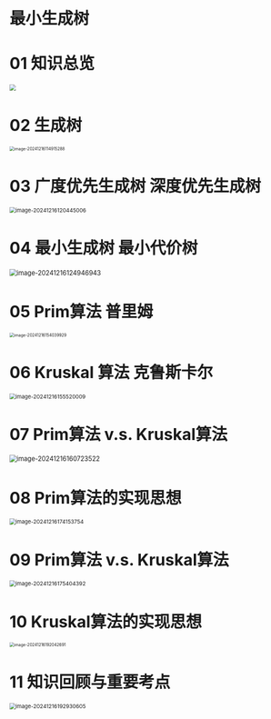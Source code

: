 # 最小生成树



# 01 知识总览

<img src="https://cvp.oss-cn-shanghai.aliyuncs.com/202412161140461.png" style="zoom:67%;" />



# 02 生成树

<img src="https://cvp.oss-cn-shanghai.aliyuncs.com/202412161149385.png" alt="image-20241216114915288" style="zoom:50%;" />



# 03 广度优先生成树 深度优先生成树 

<img src="https://cvp.oss-cn-shanghai.aliyuncs.com/202412161204099.png" alt="image-20241216120445006" style="zoom:67%;" />



# 04  最小生成树 最小代价树 

<img src="https://cvp.oss-cn-shanghai.aliyuncs.com/202412161249142.png" alt="image-20241216124946943" style="zoom:80%;" />



# 05 Prim算法 普里姆

<img src="https://cvp.oss-cn-shanghai.aliyuncs.com/202412161540041.png" alt="image-20241216154039929" style="zoom:50%;" />



# 06 Kruskal 算法 克鲁斯卡尔

<img src="https://cvp.oss-cn-shanghai.aliyuncs.com/202412161555084.png" alt="image-20241216155520009" style="zoom: 67%;" />



# 07 Prim算法 v.s. Kruskal算法

<img src="https://cvp.oss-cn-shanghai.aliyuncs.com/202412161607563.png" alt="image-20241216160723522" style="zoom: 80%;" />



# 08 Prim算法的实现思想

<img src="https://cvp.oss-cn-shanghai.aliyuncs.com/202412161741963.png" alt="image-20241216174153754" style="zoom: 67%;" />



# 09 Prim算法 v.s. Kruskal算法

<img src="https://cvp.oss-cn-shanghai.aliyuncs.com/202412161754437.png" alt="image-20241216175404392" style="zoom: 67%;" />



# 10 Kruskal算法的实现思想

<img src="https://cvp.oss-cn-shanghai.aliyuncs.com/202412161920854.png" alt="image-20241216192042691" style="zoom:50%;" />



# 11 知识回顾与重要考点

<img src="https://cvp.oss-cn-shanghai.aliyuncs.com/202412161929659.png" alt="image-20241216192930605" style="zoom: 67%;" />
